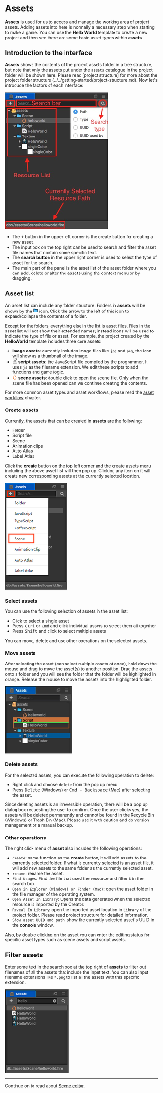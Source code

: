 # Assets

**Assets** is used for us to access and manage the working area of project assets. Adding assets into here is normally a necessary step when starting to make a game. You can use the **Hello World** template to create a new project and then see there are some basic asset types within **assets**.

## Introduction to the interface

**Assets** shows the contents of the project assets folder in a tree structure, but note that only the assets put under the `assets` catalogue in the project folder will be shown here. Please read [project structure] for more about the project folder structure (../../getting-started/project-structure.md). Now let's introduce the factors of each interface:

![assets overview](assets/overview.png)

- The <kbd>+</kbd> button in the upper left corner is the create button for creating a new asset.
- The input box on the top right can be used to search and filter the asset file names that contain some specific text.
- The **search button** in the upper right corner is used to select the type of asset for the search.
- The main part of the panel is the asset list of the asset folder where you can add, delete or alter the assets using the context menu or by dragging.

## Asset list

An asset list can include any folder structure. Folders in **assets** will be shown by the ![folder](assets/folder.png) icon. Click the arrow to the left of this icon to expand/collapse the contents of a folder.

Except for the folders, everything else in the list is asset files. Files in the asset list will not show their extended names; instead icons will be used to indicate the type of file or asset. For example, the project created by the **HelloWorld** template includes three core assets:

- **image assets**: currently includes image files like `jpg` and `png`, the icon will show as a thumbnail of the image.
- ![javascript](assets/javascript.png) **script assets**: the JavaScript file compiled by the programmer. It uses `js` as the filename extension. We edit these scripts to add functions and game logic.
- ![](../../../asset-workflow/index/scene.png) **scene assets**: double click to open the scene file. Only when the scene file has been opened can we continue creating the contents.

For more common asset types and asset workflows, please read the [asset workflow](../../../asset-workflow/index.md) chapter.

### Create assets

Currently, the assets that can be created in **assets** are the following:

- Folder
- Script file
- Scene
- Animation clips
- Auto Atlas
- Label Atlas

Click the **create** button on the top left corner and the create assets menu including the above asset list will then pop up. Clicking any item on it will create new corresponding assets at the currently selected location.

![create asset](assets/create_scene.png)

### Select assets

You can use the following selection of assets in the asset list:

- Click to select a single asset
- Press <kbd>Ctrl</kbd> or <kbd>Cmd</kbd> and click individual assets to select them all together
- Press <kbd>Shift</kbd> and click to select multiple assets

You can move, delete and use other operations on the selected assets.

### Move assets

After selecting the asset (can select multiple assets at once), hold down the mouse and drag to move the asset(s) to another position. Drag the assets onto a folder and you will see the folder that the folder will be highlighted in orange. Release the mouse to move the assets into the highlighted folder.

![move asset](assets/move_asset.png)

### Delete assets

For the selected assets, you can execute the following operation to delete:

- Right click and choose `delete` from the pop up menu
- Press <kbd>Delete</kbd> (Windows) or <kbd>Cmd + Backspace</kbd> (Mac) after selecting the asset.

Since deleting assets is an irreversible operation, there will be a pop up dialog box requesting the user to confirm. Once the user clicks yes, the assets will be deleted permanently and cannot be found in the Recycle Bin (Windows) or Trash Bin (Mac). Please use it with caution and do version management or a manual backup.

### Other operations

The right click menu of **asset** also includes the following operations:

- `create`: same function as the **create** button, it will add assets to the currently selected folder. If what is currently selected is an asset file, it will add new assets to the same folder as the currently selected asset.
- `rename`: rename the asset.
- `Find Usages`: Find the file that used the resource and filter it in the search box.
- `Open in Explorer (Windows) or Finder (Mac)`: open the asset folder in the file manager of the operating system.
- `Open Asset In Library`: Opens the data generated when the selected resource is imported by the Creator.
- `Reveal In Library`: open the imported asset location in `Library` of the project folder. Please read [project structure](../../project-structure.md) for detailed information.
- `Show asset UUID and path`: show the currently selected asset's UUID in the **console** window.

Also, by double clicking on the asset you can enter the editing status for specific asset types such as scene assets and script assets.

## Filter assets

Enter some text in the search box at the top right of **assets** to filter out filenames of all the assets that include the input text. You can also input filename extensions like `*.png` to list all the assets with this specific extension.

![search asset](assets/search_asset.png)

---

Continue on to read about [Scene editor](scene.md).
